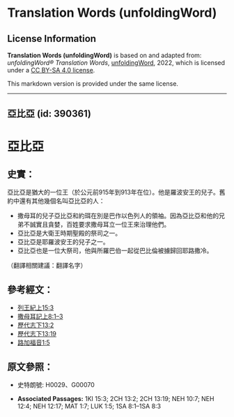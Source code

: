 # Translation Words (unfoldingWord)

## License Information

**Translation Words (unfoldingWord)** is based on and adapted from: _unfoldingWord® Translation Words_, [unfoldingWord](https://unfoldingword.org/utw), 2022, which is licensed under a [CC BY-SA 4.0 license](https://creativecommons.org/licenses/by-sa/4.0/legalcode.en).

This markdown version is provided under the same license.



--------------------------------

## 亞比亞 (id: 390361)

亞比亞
===

史實：
---

亞比亞是猶大的一位王（於公元前915年到913年在位）。他是羅波安王的兒子。舊約中還有其他幾個名叫亞比亞的人：

* 撒母耳的兒子亞比亞和約珥在別是巴作以色列人的領袖。因為亞比亞和他的兄弟不誠實且貪婪，百姓要求撒母耳立一位王來治理他們。
* 亞比亞是大衛王時期聖殿的祭司之一。
* 亞比亞是耶羅波安王的兒子之一。
* 亞比亞也是一位大祭司，他與所羅巴伯一起從巴比倫被擄歸回耶路撒冷。

（翻譯相關建議：翻譯名字）

參考經文：
-----

* [列王紀上15:3](https://ref.ly/1Kgs15:3)
* [撒母耳記上8:1–3](https://ref.ly/1Sam8:1-1Sam8:3)
* [歷代志下13:2](https://ref.ly/2Chr13:2)
* [歷代志下13:19](https://ref.ly/2Chr13:19)
* [路加福音1:5](https://ref.ly/Luke1:5)

原文參照：
-----

* 史特朗號: H0029、G00070

* **Associated Passages:** 1KI 15:3; 2CH 13:2; 2CH 13:19; NEH 10:7; NEH 12:4; NEH 12:17; MAT 1:7; LUK 1:5; 1SA 8:1–1SA 8:3

